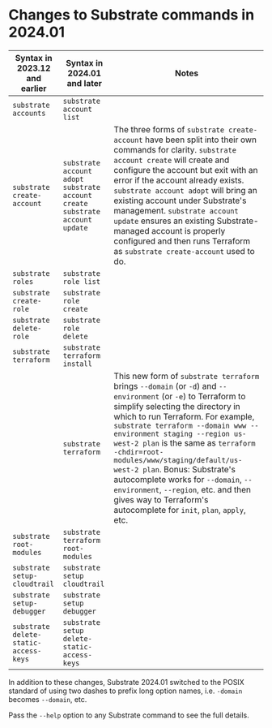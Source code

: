 # Changes to Substrate commands in 2024.01

| Syntax in 2023.12 and earlier | Syntax in 2024.01 and later | Notes |
|-------------------------------|-----------------------------|-------|
| `substrate accounts` | `substrate account list` | |
| `substrate create-account` | `substrate account adopt`<br>`substrate account create`<br>`substrate account update` | The three forms of `substrate create-account` have been split into their own commands for clarity. `substrate account create` will create and configure the account but exit with an error if the account already exists. `substrate account adopt` will bring an existing account under Substrate's management. `substrate account update` ensures an existing Substrate-managed account is properly configured and then runs Terraform as `substrate create-account` used to do. |
| `substrate roles` | `substrate role list` | |
| `substrate create-role` | `substrate role create` | |
| `substrate delete-role` | `substrate role delete` | |
| `substrate terraform` | `substrate terraform install` | |
| | `substrate terraform` | This new form of `substrate terraform` brings `--domain` (or `-d`) and `--environment` (or `-e`) to Terraform to simplify selecting the directory in which to run Terraform. For example, `substrate terraform --domain www --environment staging --region us-west-2 plan` is the same as `terraform -chdir=root-modules/www/staging/default/us-west-2 plan`. Bonus: Substrate's autocomplete works for `--domain`, `--environment`, `--region`, etc. and then gives way to Terraform's autocomplete for `init`, `plan`, `apply`, etc. |
| `substrate root-modules` | `substrate terraform root-modules` | |
| `substrate setup-cloudtrail` | `substrate setup cloudtrail` | |
| `substrate setup-debugger` | `substrate setup debugger` | |
| `substrate delete-static-access-keys` | `substrate setup delete-static-access-keys` | |

In addition to these changes, Substrate 2024.01 switched to the POSIX standard of using two dashes to prefix long option names, i.e. `-domain` becomes `--domain`, etc.

Pass the `--help` option to any Substrate command to see the full details.
